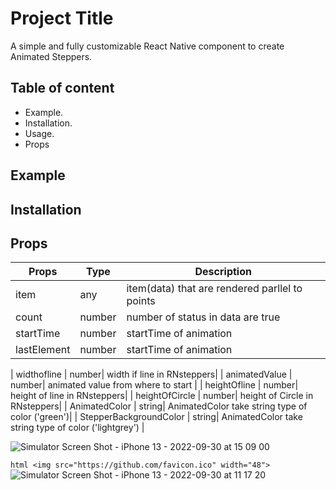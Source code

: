 
# Project Title

A simple and fully customizable React Native component to create Animated Steppers.


## Table of content
* Example.  
* Installation.  
* Usage.  
* Props
## Example

## Installation
## Props
| Props | Type | Description |  
| --------- | ------- | ------ |
| item | any | item(data) that are rendered parllel to points|
| count | number | number of status in data are true|
| startTime | number| startTime of animation|
| lastElement | number| startTime of animation|

| widthofline | number| width if line in RNsteppers|
| animatedValue | number| animated value from where to start |
| heightOfline | number| height of line in RNsteppers|
| heightOfCircle | number| height of Circle in RNsteppers|
| AnimatedColor | string| AnimatedColor take string type of color ('green')|
| StepperBackgroundColor | string| AnimatedColor take string type of color ('lightgrey') |



![Simulator Screen Shot - iPhone 13 - 2022-09-30 at 15 09 00](https://user-images.githubusercontent.com/103027059/193242244-cb149d00-bd9f-451f-8df1-6c32f25f6564.png)




```html <img src="https://github.com/favicon.ico" width="48">```
![Simulator Screen Shot - iPhone 13 - 2022-09-30 at 11 17 20](https://user-images.githubusercontent.com/103027059/193240401-51028cc0-ee9d-4145-9c5d-7617dfb45abe.png)

